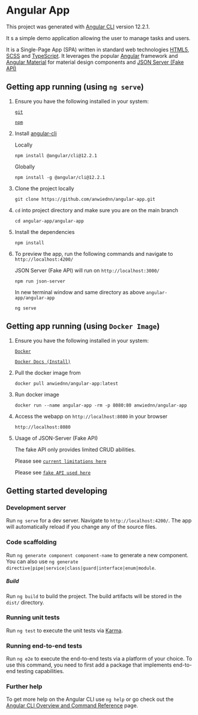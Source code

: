 # Angular App 

This project was generated with [Angular CLI](https://github.com/angular/angular-cli) version 12.2.1.

It s a simple demo application allowing the user to manage tasks and users.

It is a Single-Page App (SPA) written in standard web technologies [HTML5](http://whatwg.org/html), [SCSS](http://sass-lang.com) and [TypeScript](http://www.typescriptlang.org). It leverages the popular [Angular](https://angular.io/) framework and [Angular Material](https://material.angular.io/) for material design components and [JSON Server (Fake API)](https://www.npmjs.com/package/json-server)

## Getting app running (using `ng serve`)

1. Ensure you have the following installed in your system:

    [`git`](https://git-scm.com/downloads)

    [`npm`](https://nodejs.org/en/download/)

2. Install [angular-cli](https://github.com/angular/angular-cli)

    Locally
    ```
    npm install @angular/cli@12.2.1
    ```

    Globally
    ```
    npm install -g @angular/cli@12.2.1
    ```

3. Clone the project locally
    ```
    git clone https://github.com/anwiednn/angular-app.git
    ```

4. `cd` into project directory and make sure you are on the main branch
    ```
    cd angular-app/angular-app
    ```

5. Install the dependencies
    ```
    npm install
    ```

6. To preview the app, run the following commands and navigate to `http://localhost:4200/`

    JSON Server (Fake API) will run on `http://localhost:3000/`
    ```
    npm run json-server
    ```

    In new terminal window and same directory as above `angular-app/angular-app`
    ```
    ng serve
    ```
    
## Getting app running (using `Docker Image`)

1. Ensure you have the following installed in your system:

    [`Docker`](https://www.docker.com/get-started)

    [`Docker Docs (Install)`](https://docs.docker.com/engine/install/)

2. Pull the docker image from 
    ```
    docker pull anwiednn/angular-app:latest
    ```

3. Run docker image
    ```
    docker run --name angular-app -rm -p 8080:80 anwiednn/angular-app
    ```

4. Access the webapp on `http://localhost:8080` in your browser
    ```
    http://localhost:8080
    ```

5. Usage of JSON-Server (Fake API)

    The fake API only provides limited CRUD abilities.

    Please see [`current limitations here`](https://my-json-server.typicode.com/#limits)
    
    Please see [`fake API used here`](https://my-json-server.typicode.com/anwiednn/angular-app-db)

## Getting started developing

### Development server

Run `ng serve` for a dev server. Navigate to `http://localhost:4200/`. The app will automatically reload if you change any of the source files.

### Code scaffolding

Run `ng generate component component-name` to generate a new component. You can also use `ng generate directive|pipe|service|class|guard|interface|enum|module`.

##### Build

Run `ng build` to build the project. The build artifacts will be stored in the `dist/` directory.

### Running unit tests

Run `ng test` to execute the unit tests via [Karma](https://karma-runner.github.io).

### Running end-to-end tests

Run `ng e2e` to execute the end-to-end tests via a platform of your choice. To use this command, you need to first add a package that implements end-to-end testing capabilities.

### Further help

To get more help on the Angular CLI use `ng help` or go check out the [Angular CLI Overview and Command Reference](https://angular.io/cli) page.
